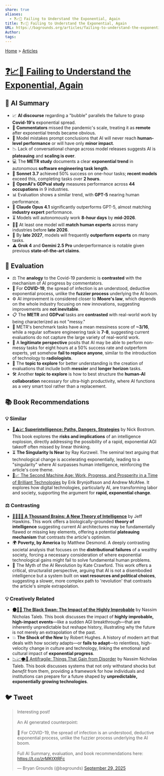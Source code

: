 ```yaml
---
share: true
aliases:
  - ❓📈🤦 Failing to Understand the Exponential, Again
title: ❓📈🤦 Failing to Understand the Exponential, Again
URL: https://bagrounds.org/articles/failing-to-understand-the-exponential-again
Author:
tags:
---
```

[Home](../index.md) > [Articles](./index.md)  
# [❓📈🤦 Failing to Understand the Exponential, Again](https://www.julian.ac/blog/2025/09/27/failing-to-understand-the-exponential-again)  
## 🤖 AI Summary  
- 📈 **AI discourse** regarding a "bubble" parallels the failure to grasp **Covid-19's** exponential spread.  
- 🦠 **Commentators** missed the pandemic's scale, treating it as **remote** after exponential trends became obvious.  
- 🚫 Model mistakes prompt conclusions that AI will never reach **human-level performance** or will have only **minor impact**.  
- 📉 Lack of conversational change across model releases suggests AI is **plateauing** and **scaling is over**.  
- 💻 The **METR study** documents a clear **exponential trend** in autonomous **software engineering task length**.  
- 🚀 **Sonnet 3.7** achieved 50% success on one-hour tasks; **recent models** exceed this, completing tasks over **2 hours**.  
- 💼 **OpenAI's GDPval study** measures performance across **44 occupations** in 9 industries.  
- 📊 Evaluation shows a similar trend, with **GPT-5** nearing human performance.  
- 🥇 **Claude Opus 4.1** significantly outperforms GPT-5, almost matching **industry expert** performance.  
- ⏳ Models will autonomously work **8-hour days** by **mid-2026**.  
- 🧑‍🔬 At least one model will **match human experts** across many industries before **late 2026**.  
- 🧠 By **late 2027**, models will frequently **outperform experts** on many tasks.  
- ⚠️ **Grok 4** and **Gemini 2.5 Pro** underperformance is notable given previous **state-of-the-art claims**.  
  
## 🤔 Evaluation  
* ⚖️ The **analogy** to the Covid-19 pandemic is **contrasted** with the mechanism of AI progress by commentators.  
* 🦠 For **COVID-19**, the spread of infection is an understood, deductive exponential process, unlike the **fuzzier process** underlying the AI boom.  
* ⚙️ AI improvement is considered closer to **Moore's law**, which depends on the whole industry focusing on new innovations, suggesting improvements are **not inevitable**.  
* 📋 The **METR** and **GDPval** tasks are **contrasted** with real-world work by being characterized as not "messy."  
* 📝 METR's benchmark tasks have a mean messiness score of **~3/16**, while a regular software engineering task is **7-8**, suggesting current evaluations do not capture the large variety of real-world work.  
* 🔮 A **legitimate perspective** posits that AI may be able to perform non-messy tasks for eight hours at a 50% success rate and outperform experts, yet somehow **fail to replace anyone**, similar to the introduction of technology to **radiologists**.  
* 🤝 The **topic to explore** for better understanding is the creation of evaluations that include both **messier** and **longer horizon** tasks.  
* 🛠️ Another **topic to explore** is how to best structure the **human-AI collaboration** necessary for ultra-high productivity, where AI functions as a very smart tool rather than a replacement.  
  
## 📚 Book Recommendations  
### 💡 **Similar**  
- **[🤖⚠️📈 Superintelligence: Paths, Dangers, Strategies](../books/superintelligence-paths-dangers-strategies.md)** by Nick Bostrom. This book explores the **risks and implications** of an intelligence explosion, directly addressing the possibility of a rapid, exponential AGI takeoff often missed by linear thinking.  
- ⏳ **The Singularity Is Near** by Ray Kurzweil. The seminal text arguing that technological change is accelerating exponentially, leading to a "singularity" where AI surpasses human intelligence, reinforcing the article's core theme.  
- [🤖📈 The Second Machine Age: Work, Progress, and Prosperity in a Time of Brilliant Technologies](../books/the-second-machine-age-work-progress-and-prosperity-in-a-time-of-brilliant-technologies.md) by Erik Brynjolfsson and Andrew McAfee. It explores how digital technologies, particularly AI, are transforming labor and society, supporting the argument for **rapid, exponential change**.  
  
### ⚖️ **Contrasting**  
- **[🧠🧠🧠🧠 A Thousand Brains: A New Theory of Intelligence](../books/a-thousand-brains.md)** by Jeff Hawkins. This work offers a biologically-grounded **theory of intelligence** suggesting current AI architectures may be fundamentally flawed or missing key elements, offering a potential **plateauing mechanism** that contrasts the article's optimism.  
- 🌍 **Poverty, by America** by Matthew Desmond. A deeply contrasting societal analysis that focuses on the **distributional failures** of a wealthy society, forcing a necessary consideration of where exponential technological gains might fail to solve fundamental human problems.  
- 🐌 The Myth of the AI Revolution by Kate Crawford. This work offers a critical, structuralist perspective, arguing that AI is not a disembodied intelligence but a system built on **vast resources and political choices**, suggesting a slower, more complex path to 'revolution' that contrasts the article's simple extrapolation.  
  
### 💡 **Creatively Related**  
- **[⚫🦢🎲 The Black Swan: The Impact of the Highly Improbable](../books/the-black-swan-the-impact-of-the-highly-improbable.md)** by Nassim Nicholas Taleb. This book discusses the impact of **highly improbable, high-impact events**—like a sudden AGI breakthrough—that are inherently unpredictable but reshape history, illustrating why the future is not merely an extrapolation of the past.  
- 💥 **The Shock of the New** by Robert Hughes. A history of modern art that deals with how society adapts—or **fails to adapt**—to relentless, high-velocity change in culture and technology, linking the emotional and cultural impact of **exponential progress**.  
- [📉📈🌪️💪 Antifragile: Things That Gain from Disorder](../books/antifragile-things-that-gain-from-disorder.md) by Nassim Nicholas Taleb. This book discusses systems that not only withstand shocks but _benefit_ from them, providing a framework for how individuals and institutions can prepare for a future shaped by **unpredictable, exponentially growing technologies**.  
  
## 🐦 Tweet  
<blockquote class="twitter-tweet" data-theme="dark"><p lang="en" dir="ltr">Interesting post!<br><br>An AI generated counterpoint:<br><br>🦠 For COVID-19, the spread of infection is an understood, deductive exponential process, unlike the fuzzier process underlying the AI boom.<br><br>Full AI Summary, evaluation, and book recommendations here: <a href="https://t.co/zrMKtXtRFc">https://t.co/zrMKtXtRFc</a></p>&mdash; Bryan Grounds (@bagrounds) <a href="https://twitter.com/bagrounds/status/1972752618163499100?ref_src=twsrc%5Etfw">September 29, 2025</a></blockquote> <script async src="https://platform.twitter.com/widgets.js" charset="utf-8"></script>
